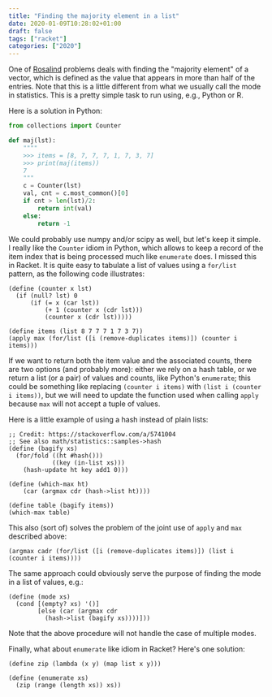 ```yaml
---
title: "Finding the majority element in a list"
date: 2020-01-09T10:28:02+01:00
draft: false
tags: ["racket"]
categories: ["2020"]
---
```


One of [Rosalind](http://rosalind.info/problems/maj/) problems deals with finding the "majority element" of a vector, which is defined as the value that appears in more than half of the entries. Note that this is a little different from what we usually call the mode in statistics. This is a pretty simple task to run using, e.g., Python or R. 

Here is a solution in Python: 

```python
from collections import Counter

def maj(lst):
    """"
    >>> items = [8, 7, 7, 7, 1, 7, 3, 7]
    >>> print(maj(items))
    7
    """
    c = Counter(lst)
    val, cnt = c.most_common()[0]
    if cnt > len(lst)/2:
        return int(val)
    else:
        return -1
```

We could probably use numpy and/or scipy as well, but let's keep it simple. I really like the `Counter` idiom in Python, which allows to keep a record of the item index that is being processed much like `enumerate` does. I missed this in Racket. It is quite easy to tabulate a list of values using a `for/list` pattern, as the following code illustrates:

```racket
(define (counter x lst)
  (if (null? lst) 0
      (if (= x (car lst))
          (+ 1 (counter x (cdr lst)))
          (counter x (cdr lst)))))

(define items (list 8 7 7 7 1 7 3 7))
(apply max (for/list ([i (remove-duplicates items)]) (counter i items)))
```

If we want to return both the item value and the associated counts, there are two options (and probably more): either we rely on a hash table, or we return a list (or a pair) of values and counts, like Python's `enumerate`; this could be something like replacing `(counter i items)` with `(list i (counter i items))`, but we will need to update the function used when calling `apply` because `max` will not accept a tuple of values. 

Here is a little example of using a hash instead of plain lists:

```racket
;; Credit: https://stackoverflow.com/a/5741004
;; See also math/statistics::samples->hash
(define (bagify xs)
  (for/fold ((ht #hash()))
            ((key (in-list xs)))
    (hash-update ht key add1 0)))

(define (which-max ht)
    (car (argmax cdr (hash->list ht))))

(define table (bagify items))
(which-max table)
```

This also (sort of) solves the problem of the joint use of `apply` and `max` described above:

```racket
(argmax cadr (for/list ([i (remove-duplicates items)]) (list i (counter i items))))
```

 The same approach could obviously serve the purpose of finding the mode in a list of values, e.g.:

```racket
(define (mode xs)
  (cond [(empty? xs) '()]
        [else (car (argmax cdr
          (hash->list (bagify xs))))]))
```

Note that the above procedure will not handle the case of multiple modes.

Finally, what about `enumerate` like idiom in Racket? Here's one solution:

```racket
(define zip (lambda (x y) (map list x y)))

(define (enumerate xs)
  (zip (range (length xs)) xs))
```